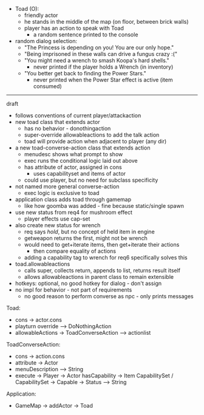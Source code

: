 - Toad (O):
  - friendly actor
  - he stands in the middle of the map (on floor, between brick walls)
  - player has an action to speak with Toad
    - a random sentence printed to the console
- random dialog selection:
  - "The Princess is depending on you! You are our only hope."
  - "Being imprisoned in these walls can drive a fungus crazy :("
  - "You might need a wrench to smash Koopa's hard shells."
    - never printed if the player holds a Wrench (in inventory)
  - "You better get back to finding the Power Stars."
    - never printed when the Power Star effect is active (item consumed)

---

draft

- follows conventions of current player/attackaction
- new toad class that extends actor
  - has no behavior - donothingaction
  - super-override allowableactions to add the talk action
  - toad will provide action when adjacent to player (any dir)
- a new toad-converse-action class that extends action
  - menudesc shows what prompt to show
  - exec runs the conditional logic laid out above
  - has attribute of actor, assigned in cons
    - uses capabilityset and items of actor
  - could use player, but no need for subclass specificity
- not named more general converse-action
  - exec logic is exclusive to toad
- application class adds toad through gamemap
  - like how goomba was added - fine because static/single spawn
- use new status from req4 for mushroom effect
  - player effects use cap-set
- also create new status for wrench
  - req says *hold*, but no concept of held item in engine
  - getweapon returns the first, might not be wrench
  - would need to get+iterate items, then get+iterate their actions
    - then compare equality of actions
  - adding a capability tag to wrench for req6 specifically solves this
- toad.allowableactions
  - calls super, collects return, appends to list, returns result itself
  - allows allowableactions in parent class to remain extensible
- hotkeys: optional, no good hotkey for dialog - don't assign
- no impl for behavior - not part of requirements
  - no good reason to perform converse as npc - only prints messages

Toad:
- cons -> actor.cons
- playturn override --> DoNothingAction
- allowableActions -> ToadConverseAction --> actionlist

ToadConverseAction:
- cons -> action.cons
- attribute -> Actor
- menuDescription --> String
- execute -> Player -> Actor hasCapability -> Item CapabilitySet / CapabilitySet -> Capable -> Status --> String

Application:
- GameMap -> addActor -> Toad
